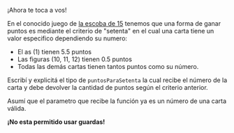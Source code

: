 ¡Ahora te toca a vos!

En el conocido juego de [la escoba de 15](https://es.wikipedia.org/wiki/Escoba_del_15) tenemos que una forma de ganar puntos es mediante el criterio de "setenta" en el cual una carta tiene un valor especifico dependiendo su numero:

* El as (1) tienen 5.5 puntos   
* Las figuras (10, 11, 12) tienen 0.5 puntos
* Todas las demás cartas tienen tantos puntos como su número.

Escribí y explicitá el tipo de `puntosParaSetenta` la cual recibe el número de la carta y debe devolver la cantidad de puntos según el criterio anterior.

Asumí que el parametro que recibe la función ya es un número de una carta válida.

**¡No esta permitido usar guardas!**